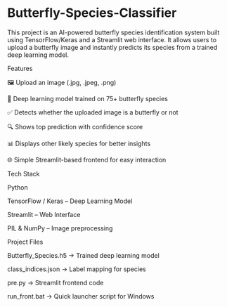 # Butterfly-Species-Classifier
This project is an AI-powered butterfly species identification system built using TensorFlow/Keras and a Streamlit web interface. It allows users to upload a butterfly image and instantly predicts its species from a trained deep learning model.


Features

🖼️ Upload an image (.jpg, .jpeg, .png)

🤖 Deep learning model trained on 75+ butterfly species

✅ Detects whether the uploaded image is a butterfly or not

🔍 Shows top prediction with confidence score

📊 Displays other likely species for better insights

🌐 Simple Streamlit-based frontend for easy interaction




Tech Stack

Python

TensorFlow / Keras – Deep Learning Model

Streamlit – Web Interface

PIL & NumPy – Image preprocessing


Project Files

Butterfly_Species.h5 → Trained deep learning model

class_indices.json → Label mapping for species

pre.py → Streamlit frontend code

run_front.bat → Quick launcher script for Windows
